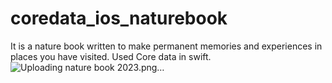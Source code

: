 # coredata_ios_naturebook
It is a nature book written to make permanent memories and experiences in places you have visited. Used Core data in swift.
![Uploading nature book 2023.png…]()

